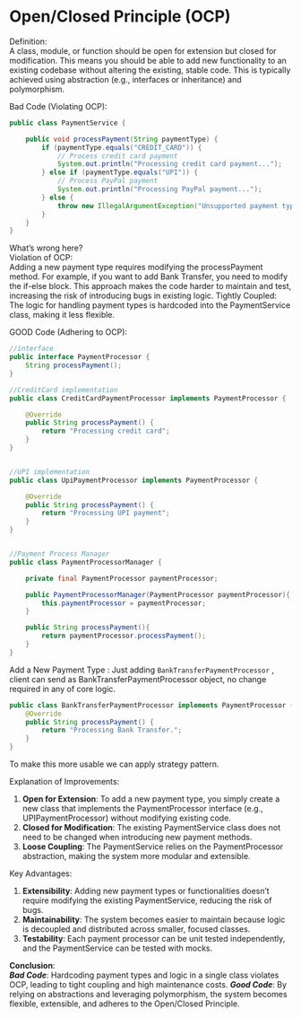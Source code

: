 # Open/Closed Principle (OCP)

Definition:  
A class, module, or function should be open for extension but closed for modification. This means you should be able to add new functionality to an existing codebase without altering the existing, stable code. This is typically achieved using abstraction (e.g., interfaces or inheritance) and polymorphism.

Bad Code (Violating OCP):
```java
public class PaymentService {

    public void processPayment(String paymentType) {
        if (paymentType.equals("CREDIT_CARD")) {
            // Process credit card payment
            System.out.println("Processing credit card payment...");
        } else if (paymentType.equals("UPI")) {
            // Process PayPal payment
            System.out.println("Processing PayPal payment...");
        } else {
            throw new IllegalArgumentException("Unsupported payment type");
        }
    }
}
```
What’s wrong here?  
Violation of OCP:  
Adding a new payment type requires modifying the processPayment method. For example, if you want to add Bank Transfer, you need to modify the if-else block.
This approach makes the code harder to maintain and test, increasing the risk of introducing bugs in existing logic.
Tightly Coupled: The logic for handling payment types is hardcoded into the PaymentService class, making it less flexible.

GOOD Code (Adhering to OCP): 
```java
//interface
public interface PaymentProcessor {
    String processPayment();
}

//CreditCard implementation
public class CreditCardPaymentProcessor implements PaymentProcessor {

    @Override
    public String processPayment() {
        return "Processing credit card";
    }
}


//UPI implementation
public class UpiPaymentProcessor implements PaymentProcessor {

    @Override
    public String processPayment() {
        return "Processing UPI payment";
    }
}


//Payment Process Manager
public class PaymentProcessorManager {

    private final PaymentProcessor paymentProcessor;

    public PaymentProcessorManager(PaymentProcessor paymentProcessor){
        this.paymentProcessor = paymentProcessor;
    }

    public String processPayment(){
        return paymentProcessor.processPayment();
    }
}

```

Add a New Payment Type : 
Just adding `BankTransferPaymentProcessor` , client can send as BankTransferPaymentProcessor object, no change
required in any of core logic.
```java
public class BankTransferPaymentProcessor implements PaymentProcessor {
    @Override
    public String processPayment() {
        return "Processing Bank Transfer.";
    }
}
```

To make this more usable we can apply strategy pattern.

Explanation of Improvements:  
1. **Open for Extension**: To add a new payment type, you simply create a new class that implements the PaymentProcessor interface (e.g., UPIPaymentProcessor) without modifying existing code. 
2. **Closed for Modification**: The existing PaymentService class does not need to be changed when introducing new payment methods. 
3. **Loose Coupling**: The PaymentService relies on the PaymentProcessor abstraction, making the system more modular and extensible.


Key Advantages:  
1. **Extensibility**: Adding new payment types or functionalities doesn’t require modifying the existing PaymentService, reducing the risk of bugs. 
2. **Maintainability**: The system becomes easier to maintain because logic is decoupled and distributed across smaller, focused classes. 
3. **Testability**: Each payment processor can be unit tested independently, and the PaymentService can be tested with mocks.


**Conclusion**:  
**_Bad Code_**: Hardcoding payment types and logic in a single class violates OCP, leading to tight coupling and high maintenance costs.
**_Good Code_**: By relying on abstractions and leveraging polymorphism, the system becomes flexible, extensible, and adheres to the Open/Closed Principle.
